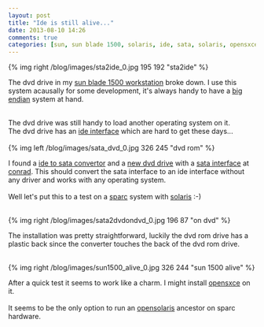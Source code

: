 ```yaml
---
layout: post
title: "Ide is still alive..."
date: 2013-08-10 14:26
comments: true
categories: [sun, sun blade 1500, solaris, ide, sata, solaris, opensxce] 
---
```

{% img right /blog/images/sta2ide_0.jpg 195 192 "sta2ide" %} 
<p>
The dvd drive in my <a href="http://en.wikipedia.org/wiki/Sun_Blade_(workstation)">sun blade 1500 workstation</a> broke down. I use this system acausally for some development, it's always handy to have a <a href="http://en.wikipedia.org/wiki/Endianness">big endian</a> system at hand.<br /><br />
</p>
The dvd drive was still handy to load another operating system on it.<br />The dvd drive has an <a href="http://en.wikipedia.org/wiki/Integrated_Drive_Electronics">ide interface</a> which are hard to get these days...<br /><br />
{% img left /blog/images/sata_dvd_0.jpg 326 245 "dvd rom" %} 
<p>
I found a <a href="http://www.conrad.be/ce/nl/product/974497/IDE-naar-SATA-converter/SHOP_AREA_37572">ide to sata convertor</a> and a <a href="http://www.conrad.be/ce/nl/product/417054/Samsung-DVD-ROM-SATA-SH-118ABBEBE-bulk/SHOP_AREA_17682">new dvd drive</a> with a <a href="http://en.wikipedia.org/wiki/Serial_ATA">sata interface</a> at <a href="http://www.conrad.be">conrad</a>. This should convert the sata interface to an ide interface without any driver and works with any operating system.<br /><br />Well let's put this to a test on a <a href="http://en.wikipedia.org/wiki/SPARC">sparc</a> system with <a href="http://en.wikipedia.org/wiki/Solaris_%28operating_system">solaris</a> :-)<br /><br />
</p>
{% img right /blog/images/sata2dvdondvd_0.jpg 196 87 "on dvd" %}
<p>
The installation was pretty straightforward, luckily the dvd rom drive has a plastic back since the converter touches the back of the dvd rom drive.<br /><br />  
</p>
{% img right /blog/images/sun1500_alive_0.jpg 326 244 "sun 1500 alive" %}
<p>
After a quick test it seems to work like a charm. I might install <a href="http://www.opensxce.org">opensxce</a> on it.<br /><br />It seems to be the only option to run an <a href="http://en.wikipedia.org/wiki/OpenSolaris">opensolaris</a> ancestor on sparc hardware.</p>

